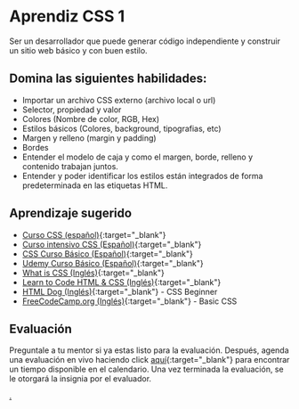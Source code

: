 # Aprendiz CSS 1

Ser un desarrollador que puede generar código independiente y construir un sitio web básico y con buen estilo.

## Domina las siguientes habilidades:

* Importar un archivo CSS externo (archivo local o url)
* Selector, propiedad y valor
* Colores (Nombre de color, RGB, Hex)
* Estilos básicos (Colores, background, tipografias, etc)
* Margen y relleno (margin y padding)
* Bordes
* Entender el modelo de caja y como el margen, borde, relleno y contenido trabajan juntos.
* Entender y poder identificar los estilos están integrados de forma predeterminada en las etiquetas HTML.

## Aprendizaje sugerido

* [Curso CSS (español)](https://www.youtube.com/playlist?list=PLhSj3UTs2_yU0fGoS1bjpHqky4kCEmTbR){:target="_blank"}
* [Curso intensivo CSS (Español)](https://youtu.be/vvpfamcJVEU){:target="_blank"}
* [CSS Curso Básico (Español)](https://youtube.com/playlist?list=PLKT_uPiD2acBRMz_OhKhNbZh8t8OEWVhv){:target="_blank"}
* [Udemy Curso Básico (Español)](https://www.udemy.com/course/curso-basico-de-css/){:target="_blank"}
* [What is CSS (Inglés)](https://www.colorcode.io/course/css-basics){:target="_blank"}
* [Learn to Code HTML & CSS (Inglés)](https://learn.shayhowe.com/html-css/){:target="_blank"}
* [HTML Dog (Inglés)](https://www.htmldog.com/guides/css/beginner/){:target="_blank"} - CSS Beginner
* [FreeCodeCamp.org (Inglés)](https://www.freecodecamp.org/learn/responsive-web-design/basic-css/){:target="_blank"} - Basic CSS

## Evaluación

Preguntale a tu mentor si ya estas listo para la evaluación. Después, agenda una evaluación en vivo haciendo click [aquí](https://calendly.com/codex-evaluations/1?a1=CSS%20Apprentice%201&a2=O8cej6IdSwiTET8_a98TdA){:target="_blank"} para encontrar un tiempo disponible en el calendario. Una vez terminada la evaluación, se le otorgará la insignia por el evaluador.

[.](level-1)